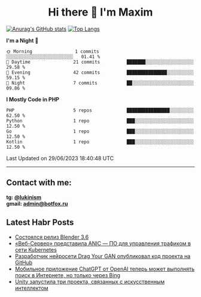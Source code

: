 ## <h1 align="center">Hi there 👋 I'm Maxim</h1>

[![Anurag's GitHub stats](https://github-readme-stats.vercel.app/api?username=lukinism)](https://github.com/anuraghazra/github-readme-stats) [![Top Langs](https://github-readme-stats.vercel.app/api/top-langs/?username=lukinism)](https://github.com/anuraghazra/github-readme-stats)

<!--START_SECTION:waka-->
**I'm a Night 🦉** 

```text
🌞 Morning                1 commits           ░░░░░░░░░░░░░░░░░░░░░░░░░   01.41 % 
🌆 Daytime                21 commits          ███████░░░░░░░░░░░░░░░░░░   29.58 % 
🌃 Evening                42 commits          ███████████████░░░░░░░░░░   59.15 % 
🌙 Night                  7 commits           ██░░░░░░░░░░░░░░░░░░░░░░░   09.86 % 
```


**I Mostly Code in PHP** 

```text
PHP                      5 repos             ████████████████░░░░░░░░░   62.50 % 
Python                   1 repo              ███░░░░░░░░░░░░░░░░░░░░░░   12.50 % 
Go                       1 repo              ███░░░░░░░░░░░░░░░░░░░░░░   12.50 % 
Kotlin                   1 repo              ███░░░░░░░░░░░░░░░░░░░░░░   12.50 % 
```




 Last Updated on 29/06/2023 18:40:48 UTC
<!--END_SECTION:waka-->
___
## Contact with me:
**tg: [@lukinism](https://t.me/lukinism)  
gmail: admin@botfox.ru**

## Latest Habr Posts
<!-- BLOG-POST-LIST:START -->
- [Состоялся релиз Blender 3.6](https://habr.com/ru/news/744924/)
- [«Веб-Сервер» представила ANIC — ПО для управления трафиком в сети Kubernetes](https://habr.com/ru/news/744654/)
- [Разработчик нейросети Drag Your GAN опубликовал код проекта на GitHub](https://habr.com/ru/news/744690/)
- [Мобильное приложение ChatGPT от OpenAI теперь может выполнять поиск в Интернете, но только через Bing](https://habr.com/ru/news/744672/)
- [Unity запустила три проекта, связанных с искусственным интеллектом](https://habr.com/ru/news/744662/)
<!-- BLOG-POST-LIST:END -->
